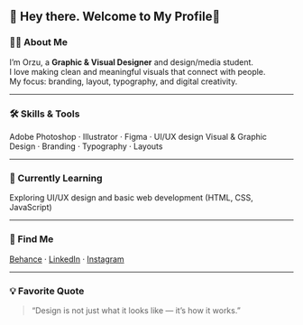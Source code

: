 
<!-- Header / greeting with a wave -->
👋 Hey there. Welcome to My Profile🙌
---

### 🧑‍🎨 About Me  
I’m Orzu, a **Graphic & Visual Designer** and design/media student.  
I love making clean and meaningful visuals that connect with people.  
My focus: branding, layout, typography, and digital creativity.

---

### 🛠️ Skills & Tools  
Adobe Photoshop · Illustrator · Figma · UI/UX design
Visual & Graphic Design · Branding · Typography · Layouts

---

### 🌱 Currently Learning  
Exploring UI/UX design and basic web development (HTML, CSS, JavaScript)    

---

### 🔗 Find Me  
[Behance](https://www.behance.net/) · [LinkedIn](https://www.linkedin.com/) · [Instagram](https://www.instagram.com/_nazarzoda_.03)  

---

### 💡 Favorite Quote  
> “Design is not just what it looks like — it’s how it works.”  


